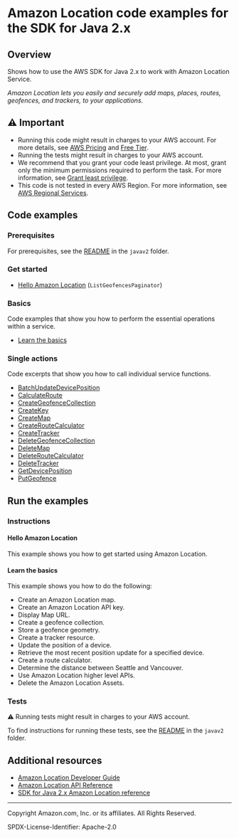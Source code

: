 # Amazon Location code examples for the SDK for Java 2.x

## Overview

Shows how to use the AWS SDK for Java 2.x to work with Amazon Location Service.

<!--custom.overview.start-->
<!--custom.overview.end-->

_Amazon Location lets you easily and securely add maps, places, routes, geofences, and trackers, to your applications._

## ⚠ Important

* Running this code might result in charges to your AWS account. For more details, see [AWS Pricing](https://aws.amazon.com/pricing/) and [Free Tier](https://aws.amazon.com/free/).
* Running the tests might result in charges to your AWS account.
* We recommend that you grant your code least privilege. At most, grant only the minimum permissions required to perform the task. For more information, see [Grant least privilege](https://docs.aws.amazon.com/IAM/latest/UserGuide/best-practices.html#grant-least-privilege).
* This code is not tested in every AWS Region. For more information, see [AWS Regional Services](https://aws.amazon.com/about-aws/global-infrastructure/regional-product-services).

<!--custom.important.start-->
<!--custom.important.end-->

## Code examples

### Prerequisites

For prerequisites, see the [README](../../README.md#Prerequisites) in the `javav2` folder.


<!--custom.prerequisites.start-->
<!--custom.prerequisites.end-->

### Get started

- [Hello Amazon Location](src/main/java/com/example/location/HelloLocation.java#L18) (`ListGeofencesPaginator`)


### Basics

Code examples that show you how to perform the essential operations within a service.

- [Learn the basics](src/main/java/com/example/location/scenario/LocationScenario.java)


### Single actions

Code excerpts that show you how to call individual service functions.

- [BatchUpdateDevicePosition](src/main/java/com/example/location/scenario/LocationActions.java#L347)
- [CalculateRoute](src/main/java/com/example/location/scenario/LocationActions.java#L258)
- [CreateGeofenceCollection](src/main/java/com/example/location/scenario/LocationActions.java#L456)
- [CreateKey](src/main/java/com/example/location/scenario/LocationActions.java#L485)
- [CreateMap](src/main/java/com/example/location/scenario/LocationActions.java#L522)
- [CreateRouteCalculator](src/main/java/com/example/location/scenario/LocationActions.java#L292)
- [CreateTracker](src/main/java/com/example/location/scenario/LocationActions.java#L385)
- [DeleteGeofenceCollection](src/main/java/com/example/location/scenario/LocationActions.java#L557)
- [DeleteMap](src/main/java/com/example/location/scenario/LocationActions.java#L615)
- [DeleteRouteCalculator](src/main/java/com/example/location/scenario/LocationActions.java#L674)
- [DeleteTracker](src/main/java/com/example/location/scenario/LocationActions.java#L643)
- [GetDevicePosition](src/main/java/com/example/location/scenario/LocationActions.java#L319)
- [PutGeofence](src/main/java/com/example/location/scenario/LocationActions.java#L415)


<!--custom.examples.start-->
<!--custom.examples.end-->

## Run the examples

### Instructions


<!--custom.instructions.start-->
<!--custom.instructions.end-->

#### Hello Amazon Location

This example shows you how to get started using Amazon Location.


#### Learn the basics

This example shows you how to do the following:

- Create an Amazon Location map.
- Create an Amazon Location API key.
- Display Map URL.
- Create a geofence collection.
- Store a geofence geometry.
- Create a tracker resource.
- Update the position of a device.
- Retrieve the most recent position update for a specified device.
- Create a route calculator.
- Determine the distance between Seattle and Vancouver.
- Use Amazon Location higher level APIs.
- Delete the Amazon Location Assets.

<!--custom.basic_prereqs.location_Scenario.start-->
<!--custom.basic_prereqs.location_Scenario.end-->


<!--custom.basics.location_Scenario.start-->
<!--custom.basics.location_Scenario.end-->


### Tests

⚠ Running tests might result in charges to your AWS account.


To find instructions for running these tests, see the [README](../../README.md#Tests)
in the `javav2` folder.



<!--custom.tests.start-->
<!--custom.tests.end-->

## Additional resources

- [Amazon Location Developer Guide](https://docs.aws.amazon.com/location/latest/developerguide/what-is.html)
- [Amazon Location API Reference](https://docs.aws.amazon.com/location/latest/APIReference/Welcome.html)
- [SDK for Java 2.x Amazon Location reference](https://sdk.amazonaws.com/java/api/latest/software/amazon/awssdk/services/entityresolution/package-summary.html)

<!--custom.resources.start-->
<!--custom.resources.end-->

---

Copyright Amazon.com, Inc. or its affiliates. All Rights Reserved.

SPDX-License-Identifier: Apache-2.0
